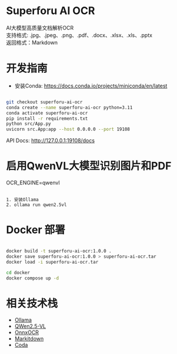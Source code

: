 # Superforu AI OCR
AI大模型高质量文档解析OCR   
    支持格式: .jpg、.jpeg、.png、.pdf、.docx、.xlsx、.xls、.pptx   
    返回格式：Markdown

# 开发指南
- 安装Conda: https://docs.conda.io/projects/miniconda/en/latest  

```bash

git checkout superforu-ai-ocr
conda create --name superforu-ai-ocr python=3.11
conda activate superforu-ai-ocr
pip install -r requirements.txt
python src/App.py
uvicorn src.App:app --host 0.0.0.0 --port 19108
```
API Docs: http://127.0.0.1:19108/docs

# 启用QwenVL大模型识别图片和PDF
OCR_ENGINE=qwenvl
```shell

1. 安装Ollama
2. ollama run qwen2.5vl
```

# Docker 部署
```bash

docker build -t superforu-ai-ocr:1.0.0 .
docker save superforu-ai-ocr:1.0.0 > superforu-ai-ocr.tar
docker load -i superforu-ai-ocr.tar

cd docker
docker compose up -d

```


# 相关技术栈
- [Ollama](https://ollama.com)
- [QWen2.5-VL](https://github.com/QwenLM/Qwen2.5-VL)
- [OnnxOCR](https://github.com/jingsongliujing/OnnxOCR)
- [Markitdown](https://github.com/microsoft/markitdown)
- [Coda](https://docs.conda.io/projects/miniconda/en/latest  )



